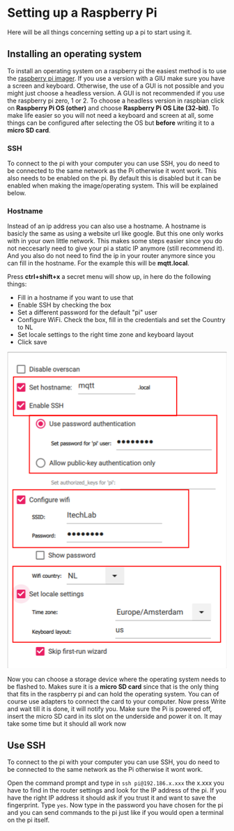 # Setting up a Raspberry Pi

Here will be all things concerning setting up a pi to start using it.

## Installing an operating system

To install an operating system on a raspberry pi the easiest method is to use the [raspberry pi imager](https://www.raspberrypi.com/software/).
If you use a version with a GIU make sure you have a screen and keyboard. Otherwise, the use of a GUI is not possible and you might just choose a headless version.
A GUI is not recommended if you use the raspberry pi zero, 1 or 2. To choose a headless version in raspbian click on **Raspberry Pi OS (other)** and choose **Raspberry Pi OS Lite (32-bit)**. To make life easier so you will not need a keyboard and screen at all, some things can be configured after selecting the OS but **before** writing it to a **micro SD card**.

### SSH

To connect to the pi with your computer you can use SSH, you do need to be connected to the same network as the Pi otherwise it wont work. This also needs to be enabled on the pi. By default this is disabled but it can be enabled when making the image/operating system. This will be explained below.

### Hostname
Instead of an ip address you can also use a hostname. A hostname is basicly the same as using a website url like google. But this one only works with in your own little network. 
This makes some steps easier since you do not neccesarly need to give your pi a static IP anymore (still recommend it). And you also do not need to find the ip in your router anymore since you can fill in the hostname. For the example this will be **mqtt.local**.

Press **ctrl+shift+x** a secret menu will show up, in here do the following things:
- Fill in a hostname if you want to use that
- Enable SSH by checking the box
- Set a different password for the default "pi" user
- Configure WiFi. Check the box, fill in the credentials and set the Country to NL
- Set locale settings to the right time zone and keyboard layout
- Click save

<img src="https://github.com/utwente-interaction-lab/MQTT-Communication/blob/main/Images%20Tutorial/PiImagerChanges.png" width="600">

Now you can choose a storage device where the operating system needs to be flashed to. Makes sure it is a **micro SD card** since that is the only thing that fits in the raspberry pi and can hold the operating system. You can of course use adapters to connect the card to your computer.
Now press Write and wait till it is done, it will notify you.
Make sure the Pi is powered off, insert the micro SD card in its slot on the underside and power it on.
It may take some time but it should all work now

## Use SSH

To connect to the pi with your computer you can use SSH, you do need to be connected to the same network as the Pi otherwise it wont work.

Open the command prompt and type in ```ssh pi@192.186.x.xxx``` the x.xxx you have to find in the router settings and look for the IP address of the pi.
If you have the right IP address it should ask if you trust it and want to save the fingerprint. Type ```yes```. Now type in the password you have chosen for the pi and you can send commands to the pi just like if you would open a terminal on the pi itself.
